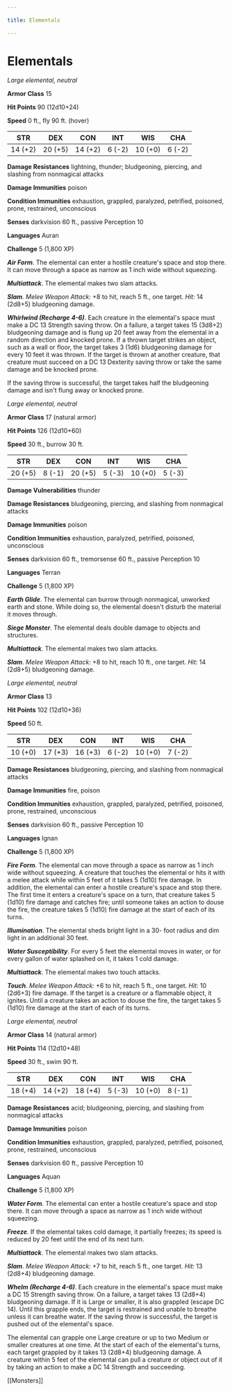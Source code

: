 --- 
title: Elementals 
---
# Elementals


*Large elemental, neutral*

**Armor Class** 15

**Hit Points** 90 (12d10+24)

**Speed** 0 ft., fly 90 ft. (hover)

| STR     | DEX     | CON     | INT    | WIS     | CHA    |
|---------|---------|---------|--------|---------|--------|
| 14 (+2) | 20 (+5) | 14 (+2) | 6 (-2) | 10 (+0) | 6 (-2) |

**Damage Resistances** lightning, thunder; bludgeoning, piercing, and slashing from nonmagical attacks

**Damage Immunities** poison

**Condition Immunities** exhaustion, grappled, paralyzed, petrified, poisoned, prone, restrained, unconscious

**Senses** darkvision 60 ft., passive Perception 10

**Languages** Auran

**Challenge** 5 (1,800 XP)

***Air Form***. The elemental can enter a hostile creature's space and stop there. It can move through a space as narrow as 1 inch wide without squeezing.


***Multiattack***. The elemental makes two slam attacks.

***Slam***. *Melee Weapon Attack:* +8 to hit, reach 5 ft., one target. *Hit:* 14 (2d8+5) bludgeoning damage.

***Whirlwind (Recharge 4-6)***. Each creature in the elemental's space must make a DC 13 Strength saving throw. On a failure, a target takes 15 (3d8+2) bludgeoning damage and is flung up 20 feet away from the elemental in a random direction and knocked prone. If a thrown target strikes an object, such as a wall or floor, the target takes 3 (1d6) bludgeoning damage for every 10 feet it was thrown. If the target is thrown at another creature, that creature must succeed on a DC 13 Dexterity saving throw or take the same damage and be knocked prone.

If the saving throw is successful, the target takes half the bludgeoning damage and isn't flung away or knocked prone.


*Large elemental, neutral*

**Armor Class** 17 (natural armor)

**Hit Points** 126 (12d10+60)

**Speed** 30 ft., burrow 30 ft.

| STR     | DEX    | CON     | INT    | WIS     | CHA    |
|---------|--------|---------|--------|---------|--------|
| 20 (+5) | 8 (-1) | 20 (+5) | 5 (-3) | 10 (+0) | 5 (-3) |

**Damage Vulnerabilities** thunder

**Damage Resistances** bludgeoning, piercing, and slashing from nonmagical attacks

**Damage Immunities** poison

**Condition Immunities** exhaustion, paralyzed, petrified, poisoned, unconscious

**Senses** darkvision 60 ft., tremorsense 60 ft., passive Perception 10

**Languages** Terran

**Challenge** 5 (1,800 XP)

***Earth Glide***. The elemental can burrow through nonmagical, unworked earth and stone. While doing so, the elemental doesn't disturb the material it moves through.

***Siege Monster***. The elemental deals double damage to objects and structures.


***Multiattack***. The elemental makes two slam attacks.

***Slam***. *Melee Weapon Attack:* +8 to hit, reach 10 ft., one target. *Hit:* 14 (2d8+5) bludgeoning damage.


*Large elemental, neutral*

**Armor Class** 13

**Hit Points** 102 (12d10+36)

**Speed** 50 ft.

| STR     | DEX     | CON     | INT    | WIS     | CHA    |
|---------|---------|---------|--------|---------|--------|
| 10 (+0) | 17 (+3) | 16 (+3) | 6 (-2) | 10 (+0) | 7 (-2) |

**Damage Resistances** bludgeoning, piercing, and slashing from nonmagical attacks

**Damage Immunities** fire, poison

**Condition Immunities** exhaustion, grappled, paralyzed, petrified, poisoned, prone, restrained, unconscious

**Senses** darkvision 60 ft., passive Perception 10

**Languages** Ignan

**Challenge** 5 (1,800 XP)

***Fire Form***. The elemental can move through a space as narrow as 1 inch wide without squeezing. A creature that touches the elemental or hits it with a melee attack while within 5 feet of it takes 5 (1d10) fire damage. In addition, the elemental can enter a hostile creature's space and stop there. The first time it enters a creature's space on a turn, that creature takes 5 (1d10) fire damage and catches fire; until someone takes an action to douse the fire, the creature takes 5 (1d10) fire damage at the start of each of its turns.

***Illumination***. The elemental sheds bright light in a 30- foot radius and dim light in an additional 30 feet.

***Water Susceptibility***. For every 5 feet the elemental moves in water, or for every gallon of water splashed on it, it takes 1 cold damage.


***Multiattack***. The elemental makes two touch attacks.

***Touch***. *Melee Weapon Attack:* +6 to hit, reach 5 ft., one target. *Hit:* 10 (2d6+3) fire damage. If the target is a creature or a flammable object, it ignites. Until a creature takes an action to douse the fire, the target takes 5 (1d10) fire damage at the start of each of its turns.


*Large elemental, neutral*

**Armor Class** 14 (natural armor)

**Hit Points** 114 (12d10+48)

**Speed** 30 ft., swim 90 ft.

| STR     | DEX     | CON     | INT    | WIS     | CHA    |
|---------|---------|---------|--------|---------|--------|
| 18 (+4) | 14 (+2) | 18 (+4) | 5 (-3) | 10 (+0) | 8 (-1) |

**Damage Resistances** acid; bludgeoning, piercing, and slashing from nonmagical attacks

**Damage Immunities** poison

**Condition Immunities** exhaustion, grappled, paralyzed, petrified, poisoned, prone, restrained, unconscious

**Senses** darkvision 60 ft., passive Perception 10

**Languages** Aquan

**Challenge** 5 (1,800 XP)

***Water Form***. The elemental can enter a hostile creature's space and stop there. It can move through a space as narrow as 1 inch wide without squeezing.

***Freeze***. If the elemental takes cold damage, it partially freezes; its speed is reduced by 20 feet until the end of its next turn.


***Multiattack***. The elemental makes two slam attacks.

***Slam***. *Melee Weapon Attack:* +7 to hit, reach 5 ft., one target. *Hit:* 13 (2d8+4) bludgeoning damage.

***Whelm (Recharge 4-6)***. Each creature in the elemental's space must make a DC 15 Strength saving throw. On a failure, a target takes 13 (2d8+4) bludgeoning damage. If it is Large or smaller, it is also grappled (escape DC 14). Until this grapple ends, the target is restrained and unable to breathe unless it can breathe water. If the saving throw is successful, the target is pushed out of the elemental's space.

The elemental can grapple one Large creature or up to two Medium or smaller creatures at one time. At the start of each of the elemental's turns, each target grappled by it takes 13 (2d8+4) bludgeoning damage. A creature within 5 feet of the elemental can pull a creature or object out of it by taking an action to make a DC 14 Strength and succeeding.


[[Monsters]]
